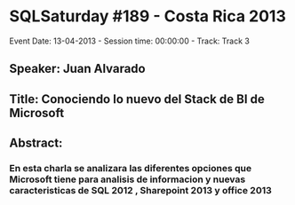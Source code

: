 # SQLSaturday #189 - Costa Rica 2013
Event Date: 13-04-2013 - Session time: 00:00:00 - Track: Track 3
## Speaker: Juan Alvarado
## Title: Conociendo lo nuevo del Stack de BI de Microsoft
## Abstract:
### En esta charla se analizara las diferentes opciones que Microsoft tiene para analisis de informacion y nuevas caracteristicas de SQL 2012 , Sharepoint 2013 y office 2013
